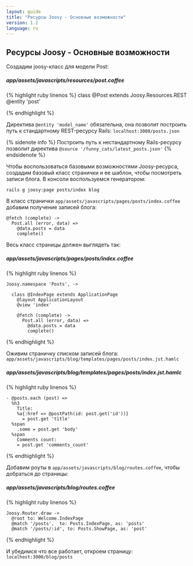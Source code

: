 ```yaml
---
layout: guide
title: "Ресурсы Joosy - Основные возможности"
version: 1.2
language: ru
---
```


## Ресурсы Joosy - Основные возможности

Создадим joosy-класс для модели Post:

##### app/assets/javascripts/resources/post.coffee
{% highlight ruby linenos %}
  class @Post extends Joosy.Resources.REST
    @entity 'post'

{% endhighlight %}

Директива `@entity 'model_name'` обязательна, она позволит построить путь к стандартному REST-ресурсу Rails: `localhost:3000/posts.json`

{% sidenote info %}
  Построить путь к нестандартному Rails-ресурсу позволит директива <code>@source '/funny_cats/latest_posts.json'</code>
{% endsidenote %}


Чтобы воспользоваться базовыми возможностями Joosy-ресурса, создадим базовый класс странички и ее шаблон, чтобы посмотреть записи блога. В консоли воспользуемся генератором:

    rails g joosy:page posts/index blog


В класс странички `app/assets/javascripts/pages/posts/index.coffee` добавим получение записей блога:

    @fetch (complete) ->
      Post.all (error, data) =>
        @data.posts = data
        complete()

Весь класс страницы должен выглядеть так:

##### app/assets/javascripts/pages/posts/index.coffee
{% highlight ruby linenos %}

    Joosy.namespace 'Posts', ->

      class @IndexPage extends ApplicationPage
        @layout ApplicationLayout
        @view 'index'

        @fetch (complete) ->
          Post.all (error, data) =>
            @data.posts = data
            complete()

{% endhighlight %}

Оживим страничку списком записей блога: `app/assets/javascripts/blog/templates/pages/posts/index.jst.hamlc`

##### app/assets/javascripts/blog/templates/pages/posts/index.jst.hamlc
{% highlight ruby linenos %}

    - @posts.each (post) =>
      %h3
        Title:
        %a{:href => @postPath(id: post.get('id'))}
          = post.get 'title'
      %span
        .some = post.get 'body'
      %span
        Comments count:
        = post.get 'comments_count'

{% endhighlight %}

Добавим роуты в `app/assets/javascripts/blog/routes.coffee`, чтобы добраться до страницы:

##### app/assets/javascripts/blog/routes.coffee
{% highlight ruby linenos %}

    Joosy.Router.draw ->
      @root to: Welcome.IndexPage
      @match '/posts',  to: Posts.IndexPage, as: 'posts'
      @match '/posts/:id', to: Posts.ShowPage, as: 'post'

{% endhighlight %}

И убедимся что все работает, откроем страницу: `localhost:3000/blog/posts`









